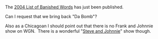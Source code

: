 The [2004 List of Banished
Words](http://www.lssu.edu/banished/archive/2004.php) has just been
published.

Can I request that we bring back "Da Bomb"?

Also as a Chicagoan I should point out that there is no Frank and
Johnnie show on WGN.  There is a wonderful "[Steve and
Johnnie](http://wgnradio.com/shows/steve_johnnie/index.html)" show
though.
